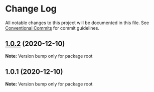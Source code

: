# Change Log

All notable changes to this project will be documented in this file.
See [Conventional Commits](https://conventionalcommits.org) for commit guidelines.

## [1.0.2](https://github.com/hoomailsgmailcom/lerna/compare/v1.0.1...v1.0.2) (2020-12-10)

**Note:** Version bump only for package root





## 1.0.1 (2020-12-10)

**Note:** Version bump only for package root
